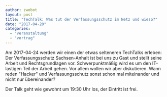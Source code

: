 ```yaml
---
author: zwobot
layout: post
title: "TechTalk: Was tut der Verfassungsschutz im Netz und wieso?"
date: "2017-04-20"
categories: 
  - "veranstaltung"
  - "vortrag"
---
```


Am 2017-04-24 werden wir einen der etwas selteneren TechTalks erleben: Der Verfassungsschutz Sachsen-Anhalt ist bei uns zu Gast und stellt seine Arbeit und Rechtsgrundlagen vor. Schwerpunktmäßig wird es um den IT-lastigen Teil der Arbeit gehen. Vor allem wollen wir aber diskutieren. Wann reden "Hacker" und Verfassungsschutz sonst schon mal miteinander und nicht nur übereinander?

Der Talk geht wie gewohnt um 19:30 Uhr los, der Eintritt ist frei.

